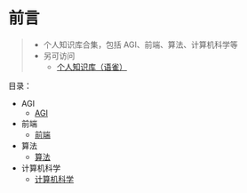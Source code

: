
# 前言


> - 个人知识库合集，包括 AGI、前端、算法、计算机科学等
> - 另可访问
> 	- [个人知识库（语雀）](https://www.yuque.com/liguwe/post)



目录：
- AGI
	- [AGI](/post/nifydp6rzc.html)
- 前端
	- [前端](/post/f4tnhtibrv.html)
- 算法
	- [算法](/post/mwj3i3sgn7.html)
- 计算机科学
	- [计算机科学](/post/fha571ofpz.html)
